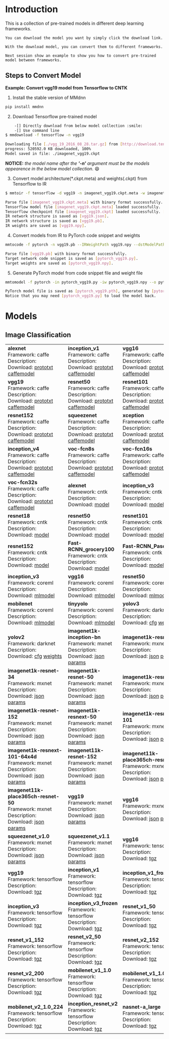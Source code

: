 # Introduction

This is a collection of pre-trained models in different deep learning frameworks.

    You can download the model you want by simply click the download link.

    With the download model, you can convert them to different frameworks.

    Next session show an example to show you how to convert pre-trained model between frameworks.

## Steps to Convert Model

**Example: Convert vgg19 model from Tensorflow to CNTK**

1. Install the stable version of MMdnn
```bash
pip install mmdnn
```
2. Download Tensorflow pre-trained model
```bash
    -[] Directly download from below model collection :smile:
    -[] Use command line
$ mmdownload -f tensorflow -n vgg19

Downloading file [./vgg_19_2016_08_28.tar.gz] from [http://download.tensorflow.org/models/vgg_19_2016_08_28.tar.gz]
progress: 520592.0 KB downloaded, 100%
Model saved in file: ./imagenet_vgg19.ckpt
```
**NOTICE:** _the model name after the **'-n'** argument must be the models appearence in the below model collection._ :smile:

3. Convert model architecture(*.ckpt.meta) and weights(.ckpt) from Tensorflow to IR
```bash
$ mmtoir -f tensorflow -d vgg19 -n imagenet_vgg19.ckpt.meta -w imagenet_vgg19.ckpt  --dstNodeName MMdnn_Output

Parse file [imagenet_vgg19.ckpt.meta] with binary format successfully.
Tensorflow model file [imagenet_vgg19.ckpt.meta] loaded successfully.
Tensorflow checkpoint file [imagenet_vgg19.ckpt] loaded successfully. [38] variables loaded.
IR network structure is saved as [vgg19.json].
IR network structure is saved as [vgg19.pb].
IR weights are saved as [vgg19.npy].
```
4. Convert models from IR to PyTorch code snippet and weights
```bash
mmtocode -f pytorch -n vgg19.pb --IRWeightPath vgg19.npy --dstModelPath pytorch_vgg19.py -dw pytorch_vgg19.npy

Parse file [vgg19.pb] with binary format successfully.
Target network code snippet is saved as [pytorch_vgg19.py].
Target weights are saved as [pytorch_vgg19.npy].
```
5. Generate PyTorch model from code snippet file and weight file
```bash
mmtomodel -f pytorch -in pytorch_vgg19.py -iw pytorch_vgg19.npy --o pytorch_vgg19.pth

PyTorch model file is saved as [pytorch_vgg19.pth], generated by [pytorch_vgg19.py] and [pytorch_vgg19.npy].
Notice that you may need [pytorch_vgg19.py] to load the model back.
```


# Models

## Image Classification

| | | |
|-|-|-|
|<b>alexnet</b><br />Framework: caffe<br />Description: <br />Download: [prototxt](https://raw.githubusercontent.com/BVLC/caffe/master/models/bvlc_alexnet/deploy.prototxt) [caffemodel](http://dl.caffe.berkeleyvision.org/bvlc_alexnet.caffemodel) <br />|<b>inception_v1</b><br />Framework: caffe<br />Description: <br />Download: [prototxt](https://raw.githubusercontent.com/BVLC/caffe/master/models/bvlc_googlenet/deploy.prototxt) [caffemodel](http://dl.caffe.berkeleyvision.org/bvlc_googlenet.caffemodel) <br />|<b>vgg16</b><br />Framework: caffe<br />Description: <br />Download: [prototxt](https://gist.githubusercontent.com/ksimonyan/211839e770f7b538e2d8/raw/c3ba00e272d9f48594acef1f67e5fd12aff7a806/VGG_ILSVRC_16_layers_deploy.prototxt) [caffemodel](http://data.mxnet.io/models/imagenet/test/caffe/VGG_ILSVRC_16_layers.caffemodel) <br />
|<b>vgg19</b><br />Framework: caffe<br />Description: <br />Download: [prototxt](https://gist.githubusercontent.com/ksimonyan/3785162f95cd2d5fee77/raw/bb2b4fe0a9bb0669211cf3d0bc949dfdda173e9e/VGG_ILSVRC_19_layers_deploy.prototxt) [caffemodel](http://data.mxnet.io/models/imagenet/test/caffe/VGG_ILSVRC_19_layers.caffemodel) <br />|<b>resnet50</b><br />Framework: caffe<br />Description: <br />Download: [prototxt](http://data.mxnet.io/models/imagenet/test/caffe/ResNet-50-deploy.prototxt) [caffemodel](http://data.mxnet.io/models/imagenet/test/caffe/ResNet-50-model.caffemodel) <br />|<b>resnet101</b><br />Framework: caffe<br />Description: <br />Download: [prototxt](http://data.mxnet.io/models/imagenet/test/caffe/ResNet-101-deploy.prototxt) [caffemodel](http://data.mxnet.io/models/imagenet/test/caffe/ResNet-101-model.caffemodel) <br />
|<b>resnet152</b><br />Framework: caffe<br />Description: <br />Download: [prototxt](http://data.mxnet.io/models/imagenet/test/caffe/ResNet-152-deploy.prototxt) [caffemodel](http://data.mxnet.io/models/imagenet/test/caffe/ResNet-152-model.caffemodel) <br />|<b>squeezenet</b><br />Framework: caffe<br />Description: <br />Download: [prototxt](https://raw.githubusercontent.com/DeepScale/SqueezeNet/master/SqueezeNet_v1.1/deploy.prototxt) [caffemodel](https://github.com/DeepScale/SqueezeNet/raw/master/SqueezeNet_v1.1/squeezenet_v1.1.caffemodel) <br />|<b>xception</b><br />Framework: caffe<br />Description: <br />Download: [prototxt](http://mmdnn.eastasia.cloudapp.azure.com:89/models/caffe/xception_deploy.prototxt) [caffemodel](http://mmdnn.eastasia.cloudapp.azure.com:89/models/caffe/xception.caffemodel) <br />
|<b>inception_v4</b><br />Framework: caffe<br />Description: <br />Download: [prototxt](http://mmdnn.eastasia.cloudapp.azure.com:89/models/caffe/inception-v4_deploy.prototxt) [caffemodel](http://mmdnn.eastasia.cloudapp.azure.com:89/models/caffe/inception-v4.caffemodel) <br />|<b>voc-fcn8s</b><br />Framework: caffe<br />Description: <br />Download: [prototxt](https://raw.githubusercontent.com/shelhamer/fcn.berkeleyvision.org/master/voc-fcn8s/deploy.prototxt) [caffemodel](http://dl.caffe.berkeleyvision.org/fcn8s-heavy-pascal.caffemodel) <br />|<b>voc-fcn16s</b><br />Framework: caffe<br />Description: <br />Download: [prototxt](http://mmdnn.eastasia.cloudapp.azure.com:89/models/caffe/voc-fcn16s_deploy.prototxt) [caffemodel](http://dl.caffe.berkeleyvision.org/fcn16s-heavy-pascal.caffemodel) <br />
|<b>voc-fcn32s</b><br />Framework: caffe<br />Description: <br />Download: [prototxt](http://mmdnn.eastasia.cloudapp.azure.com:89/models/caffe/voc-fcn32s_deploy.prototxt) [caffemodel](http://dl.caffe.berkeleyvision.org/fcn32s-heavy-pascal.caffemodel) <br />|<b>alexnet</b><br />Framework: cntk<br />Description: <br />Download: [model](https://www.cntk.ai/Models/CNTK_Pretrained/AlexNet_ImageNet_CNTK.model) <br />|<b>inception_v3</b><br />Framework: cntk<br />Description: <br />Download: [model](https://www.cntk.ai/Models/CNTK_Pretrained/InceptionV3_ImageNet_CNTK.model) <br />
|<b>resnet18</b><br />Framework: cntk<br />Description: <br />Download: [model](https://www.cntk.ai/Models/CNTK_Pretrained/ResNet18_ImageNet_CNTK.model) <br />|<b>resnet50</b><br />Framework: cntk<br />Description: <br />Download: [model](https://www.cntk.ai/Models/CNTK_Pretrained/ResNet50_ImageNet_CNTK.model) <br />|<b>resnet101</b><br />Framework: cntk<br />Description: <br />Download: [model](https://www.cntk.ai/Models/CNTK_Pretrained/ResNet101_ImageNet_CNTK.model) <br />
|<b>resnet152</b><br />Framework: cntk<br />Description: <br />Download: [model](https://www.cntk.ai/Models/CNTK_Pretrained/ResNet152_ImageNet_CNTK.model) <br />|<b>Fast-RCNN_grocery100</b><br />Framework: cntk<br />Description: <br />Download: [model](https://www.cntk.ai/Models/FRCN_Grocery/Fast-RCNN_grocery100.model) <br />|<b>Fast-RCNN_Pascal</b><br />Framework: cntk<br />Description: <br />Download: [model](https://www.cntk.ai/Models/FRCN_Pascal/Fast-RCNN.model) <br />
|<b>inception_v3</b><br />Framework: coreml<br />Description: <br />Download: [mlmodel](https://docs-assets.developer.apple.com/coreml/models/Inceptionv3.mlmodel) <br />|<b>vgg16</b><br />Framework: coreml<br />Description: <br />Download: [mlmodel](https://docs-assets.developer.apple.com/coreml/models/VGG16.mlmodel) <br />|<b>resnet50</b><br />Framework: coreml<br />Description: <br />Download: [mlmodel](https://docs-assets.developer.apple.com/coreml/models/Resnet50.mlmodel) <br />
|<b>mobilenet</b><br />Framework: coreml<br />Description: <br />Download: [mlmodel](https://docs-assets.developer.apple.com/coreml/models/MobileNet.mlmodel) <br />|<b>tinyyolo</b><br />Framework: coreml<br />Description: <br />Download: [mlmodel](https://s3-us-west-2.amazonaws.com/coreml-models/TinyYOLO.mlmodel) <br />|<b>yolov3</b><br />Framework: darknet<br />Description: <br />Download: [cfg](https://raw.githubusercontent.com/pjreddie/darknet/master/cfg/yolov3.cfg) [weights](https://pjreddie.com/media/files/yolov3.weights) <br />
|<b>yolov2</b><br />Framework: darknet<br />Description: <br />Download: [cfg](https://raw.githubusercontent.com/pjreddie/darknet/master/cfg/yolov2.cfg) [weights](https://pjreddie.com/media/files/yolov2.weights) <br />|<b>imagenet1k-inception-bn</b><br />Framework: mxnet<br />Description: <br />Download: [json](http://data.mxnet.io/models/imagenet/inception-bn/Inception-BN-symbol.json) [params](http://data.mxnet.io/models/imagenet/inception-bn/Inception-BN-0126.params) <br />|<b>imagenet1k-resnet-18</b><br />Framework: mxnet<br />Description: <br />Download: [json](http://data.mxnet.io/models/imagenet/resnet/18-layers/resnet-18-symbol.json) [params](http://data.mxnet.io/models/imagenet/resnet/18-layers/resnet-18-0000.params) <br />
|<b>imagenet1k-resnet-34</b><br />Framework: mxnet<br />Description: <br />Download: [json](http://data.mxnet.io/models/imagenet/resnet/34-layers/resnet-34-symbol.json) [params](http://data.mxnet.io/models/imagenet/resnet/34-layers/resnet-34-0000.params) <br />|<b>imagenet1k-resnet-50</b><br />Framework: mxnet<br />Description: <br />Download: [json](http://data.mxnet.io/models/imagenet/resnet/50-layers/resnet-50-symbol.json) [params](http://data.mxnet.io/models/imagenet/resnet/50-layers/resnet-50-0000.params) <br />|<b>imagenet1k-resnet-101</b><br />Framework: mxnet<br />Description: <br />Download: [json](http://data.mxnet.io/models/imagenet/resnet/101-layers/resnet-101-symbol.json) [params](http://data.mxnet.io/models/imagenet/resnet/101-layers/resnet-101-0000.params) <br />
|<b>imagenet1k-resnet-152</b><br />Framework: mxnet<br />Description: <br />Download: [json](http://data.mxnet.io/models/imagenet/resnet/152-layers/resnet-152-symbol.json) [params](http://data.mxnet.io/models/imagenet/resnet/152-layers/resnet-152-0000.params) <br />|<b>imagenet1k-resnext-50</b><br />Framework: mxnet<br />Description: <br />Download: [json](http://data.mxnet.io/models/imagenet/resnext/50-layers/resnext-50-symbol.json) [params](http://data.mxnet.io/models/imagenet/resnext/50-layers/resnext-50-0000.params) <br />|<b>imagenet1k-resnext-101</b><br />Framework: mxnet<br />Description: <br />Download: [json](http://data.mxnet.io/models/imagenet/resnext/101-layers/resnext-101-symbol.json) [params](http://data.mxnet.io/models/imagenet/resnext/101-layers/resnext-101-0000.params) <br />
|<b>imagenet1k-resnext-101-64x4d</b><br />Framework: mxnet<br />Description: <br />Download: [json](http://data.mxnet.io/models/imagenet/resnext/101-layers/resnext-101-64x4d-symbol.json) [params](http://data.mxnet.io/models/imagenet/resnext/101-layers/resnext-101-64x4d-0000.params) <br />|<b>imagenet11k-resnet-152</b><br />Framework: mxnet<br />Description: <br />Download: [json](http://data.mxnet.io/models/imagenet-11k/resnet-152/resnet-152-symbol.json) [params](http://data.mxnet.io/models/imagenet-11k/resnet-152/resnet-152-0000.params) <br />|<b>imagenet11k-place365ch-resnet-152</b><br />Framework: mxnet<br />Description: <br />Download: [json](http://data.mxnet.io/models/imagenet-11k-place365-ch/resnet-152-symbol.json) [params](http://data.mxnet.io/models/imagenet-11k-place365-ch/resnet-152-0000.params) <br />
|<b>imagenet11k-place365ch-resnet-50</b><br />Framework: mxnet<br />Description: <br />Download: [json](http://data.mxnet.io/models/imagenet-11k-place365-ch/resnet-50-symbol.json) [params](http://data.mxnet.io/models/imagenet-11k-place365-ch/resnet-50-0000.params) <br />|<b>vgg19</b><br />Framework: mxnet<br />Description: <br />Download: [json](http://data.mxnet.io/models/imagenet/vgg/vgg19-symbol.json) [params](http://data.mxnet.io/models/imagenet/vgg/vgg19-0000.params) <br />|<b>vgg16</b><br />Framework: mxnet<br />Description: <br />Download: [json](http://data.mxnet.io/models/imagenet/vgg/vgg16-symbol.json) [params](http://data.mxnet.io/models/imagenet/vgg/vgg16-0000.params) <br />
|<b>squeezenet_v1.0</b><br />Framework: mxnet<br />Description: <br />Download: [json](http://data.mxnet.io/models/imagenet/squeezenet/squeezenet_v1.0-symbol.json) [params](http://data.mxnet.io/models/imagenet/squeezenet/squeezenet_v1.0-0000.params) <br />|<b>squeezenet_v1.1</b><br />Framework: mxnet<br />Description: <br />Download: [json](http://data.mxnet.io/models/imagenet/squeezenet/squeezenet_v1.1-symbol.json) [params](http://data.mxnet.io/models/imagenet/squeezenet/squeezenet_v1.1-0000.params) <br />|<b>vgg16</b><br />Framework: tensorflow<br />Description: <br />Download: [tgz](http://download.tensorflow.org/models/vgg_16_2016_08_28.tar.gz) <br />
|<b>vgg19</b><br />Framework: tensorflow<br />Description: <br />Download: [tgz](http://download.tensorflow.org/models/vgg_19_2016_08_28.tar.gz) <br />|<b>inception_v1</b><br />Framework: tensorflow<br />Description: <br />Download: [tgz](http://download.tensorflow.org/models/inception_v1_2016_08_28.tar.gz) <br />|<b>inception_v1_frozen</b><br />Framework: tensorflow<br />Description: <br />Download: [tgz](https://storage.googleapis.com/download.tensorflow.org/models/inception_v1_2016_08_28_frozen.pb.tar.gz) <br />
|<b>inception_v3</b><br />Framework: tensorflow<br />Description: <br />Download: [tgz](http://download.tensorflow.org/models/inception_v3_2016_08_28.tar.gz) <br />|<b>inception_v3_frozen</b><br />Framework: tensorflow<br />Description: <br />Download: [tgz](https://storage.googleapis.com/download.tensorflow.org/models/inception_v3_2016_08_28_frozen.pb.tar.gz) <br />|<b>resnet_v1_50</b><br />Framework: tensorflow<br />Description: <br />Download: [tgz](http://download.tensorflow.org/models/resnet_v1_50_2016_08_28.tar.gz) <br />
|<b>resnet_v1_152</b><br />Framework: tensorflow<br />Description: <br />Download: [tgz](http://download.tensorflow.org/models/resnet_v1_152_2016_08_28.tar.gz) <br />|<b>resnet_v2_50</b><br />Framework: tensorflow<br />Description: <br />Download: [tgz](http://download.tensorflow.org/models/resnet_v2_50_2017_04_14.tar.gz) <br />|<b>resnet_v2_152</b><br />Framework: tensorflow<br />Description: <br />Download: [tgz](http://download.tensorflow.org/models/resnet_v2_152_2017_04_14.tar.gz) <br />
|<b>resnet_v2_200</b><br />Framework: tensorflow<br />Description: <br />Download: [tgz](http://download.tensorflow.org/models/resnet_v2_200_2017_04_14.tar.gz) <br />|<b>mobilenet_v1_1.0</b><br />Framework: tensorflow<br />Description: <br />Download: [tgz](http://download.tensorflow.org/models/mobilenet_v1_1.0_224_2017_06_14.tar.gz) <br />|<b>mobilenet_v1_1.0_frozen</b><br />Framework: tensorflow<br />Description: <br />Download: [tgz](https://storage.googleapis.com/download.tensorflow.org/models/mobilenet_v1_1.0_224_frozen.tgz) <br />
|<b>mobilenet_v2_1.0_224</b><br />Framework: tensorflow<br />Description: <br />Download: [tgz](https://storage.googleapis.com/mobilenet_v2/checkpoints/mobilenet_v2_1.0_224.tgz) <br />|<b>inception_resnet_v2</b><br />Framework: tensorflow<br />Description: <br />Download: [tgz](http://download.tensorflow.org/models/inception_resnet_v2_2016_08_30.tar.gz) <br />|<b>nasnet-a_large</b><br />Framework: tensorflow<br />Description: <br />Download: [tgz](https://storage.googleapis.com/download.tensorflow.org/models/nasnet-a_large_04_10_2017.tar.gz) <br />
